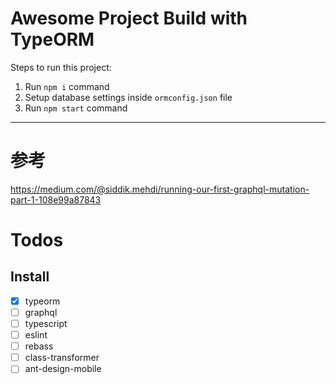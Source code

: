 # Awesome Project Build with TypeORM

Steps to run this project:

1. Run `npm i` command
2. Setup database settings inside `ormconfig.json` file
3. Run `npm start` command

* * * 
# 参考
https://medium.com/@siddik.mehdi/running-our-first-graphql-mutation-part-1-108e99a87843

# Todos
## Install
- [x] typeorm
- [ ] graphql
- [ ] typescript
- [ ] eslint
- [ ] rebass
- [ ] class-transformer
- [ ] ant-design-mobile

